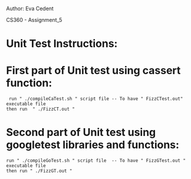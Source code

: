 Author: Eva Cedent

CS360 - Assignment_5

# Unit Test Instructions:

# First part of Unit test using cassert function:
	 run " ./compileCaTest.sh " script file -- To have " FizzCTest.out" executable file
	then run  " ./FizzCT.out "

# Second part of Unit test using googletest libraries and functions:
	run " ./compileGoTest.sh " script file  -- To have " FizzGTest.out " executable file
	then run " ./FizzGT.out "
